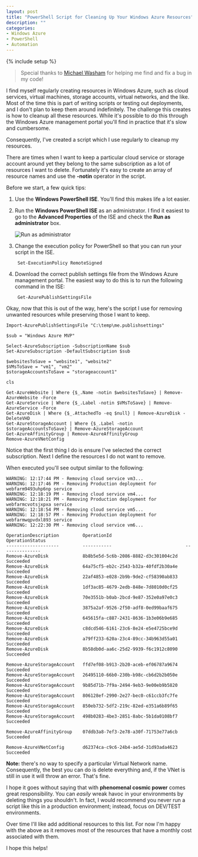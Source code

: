 ```yaml
---
layout: post
title: "PowerShell Script for Cleaning Up Your Windows Azure Resources"
description: ""
categories:
- Windows Azure
- PowerShell
- Automation
---
```

{% include setup %}

> Special thanks to [Michael Washam](michaelwasham.com/‎) for helping me find and fix a bug in my code!

I find myself regularly creating resources in Windows Azure, such as cloud services, virtual machines, storage accounts, virtual networks, and the like. Most of the time this is part of writing scripts or testing out deployments, and I don't plan to keep them around indefinitely. The challenge this creates is how to cleanup all these resources. While it's possible to do this through the Windows Azure management portal you'll find in practice that it's slow and cumbersome.

Consequently, I've created a script which I use regularly to cleanup my resources.

There are times when I want to keep a particular cloud service or storage account around yet they belong to the same subscription as a lot of resources I want to delete. Fortunately it's easy to create an array of resource names and use the **-notin** operator in the script.

Before we start, a few quick tips:

1. Use the **Windows PowerShell ISE**. You'll find this makes life a lot easier.

2. Run the **Windows PowerShell ISE** as an administrator. I find it easiest to go to the **Advanced Properties** of the ISE and check the **Run as administrator** box.

	![Run as administrator](http://wadewegner.blob.core.windows.net/wordpress/2013/10/2013-10-25-RunAsAdmin.JPG)

3. Change the execution policy for PowerShell so that you can run your script in the ISE.

		Set-ExecutionPolicy RemoteSigned

4. Download the correct publish settings file from the Windows Azure management portal. The easiest way to do this is to run the following command in the ISE:

		Get-AzurePublishSettingsFile

Okay, now that this is out of the way, here's the script I use for removing unwanted resources while preserving those I want to keep.

	Import-AzurePublishSettingsFile "C:\temp\me.publishsettings"
	
	$sub = "Windows Azure MVP"
	
	Select-AzureSubscription -SubscriptionName $sub  
	Set-AzureSubscription -DefaultSubscription $sub
	
	$websitesToSave = "website1", "website2"
	$VMsToSave = "vm1", "vm2"
	$storageAccountsToSave = "storageaccount1"
	
	cls
	
	Get-AzureWebsite | Where {$_.Name -notin $websitesToSave} | Remove-AzureWebsite -Force
	Get-AzureService | Where {$_.Label -notin $VMsToSave} | Remove-AzureService -Force
	Get-AzureDisk | Where {$_.AttachedTo -eq $null} | Remove-AzureDisk -DeleteVHD
	Get-AzureStorageAccount | Where {$_.Label -notin $storageAccountsToSave} | Remove-AzureStorageAccount
	Get-AzureAffinityGroup | Remove-AzureAffinityGroup
	Remove-AzureVNetConfig
 

Notice that the first thing I do is ensure I've selected the correct subscription. Next I define the resources I do not want to remove.

When executed you'll see output similar to the following:

	WARNING: 12:17:44 PM - Removing cloud service vm3...
	WARNING: 12:17:46 PM - Removing Production deployment for webfarm9493uhp6np service
	WARNING: 12:18:19 PM - Removing cloud service vm4...
	WARNING: 12:18:21 PM - Removing Production deployment for webfarmcvotsjxpxa service
	WARNING: 12:18:54 PM - Removing cloud service vm5...
	WARNING: 12:18:57 PM - Removing Production deployment for webfarmwqpvdxl893 service
	WARNING: 12:22:30 PM - Removing cloud service vm6...
	
	OperationDescription         OperationId                            OperationStatus                                 
	--------------------         -----------                            ---------------                                 
	Remove-AzureDisk             8b8b5e5d-5c6b-2086-8882-d3c301004c2d   Succeeded                                       
	Remove-AzureDisk             64a75cf5-eb2c-2543-b32a-40fdf2b30a4e   Succeeded                                       
	Remove-AzureDisk             22af4853-e028-2b9b-9de2-cf58390ab833   Succeeded                                       
	Remove-AzureDisk             1df3ac85-4679-2edb-848e-7d8010d0cf25   Succeeded                                       
	Remove-AzureDisk             70e3551b-b0ab-2bcd-9e87-352e0a97e0c3   Succeeded                                       
	Remove-AzureDisk             3875a2af-9526-2f50-adf8-0ed99baaf675   Succeeded                                       
	Remove-AzureDisk             645615fa-c887-2431-8636-1b3e06b9e685   Succeeded                                       
	Remove-AzureDisk             c8dcd546-6161-23c6-8e24-e5e4725bce9d   Succeeded                                       
	Remove-AzureDisk             a79ff233-620a-23c4-89cc-34b963d55a01   Succeeded                                       
	Remove-AzureDisk             8b58db0d-aa6c-25d2-9939-f6c1912c8090   Succeeded                                       

	Remove-AzureStorageAccount   ffd7ef08-b913-2b20-aceb-ef06787a9674   Succeeded                                       
	Remove-AzureStorageAccount   26495110-66b0-230b-b98c-cb6d2b2b050e   Succeeded                                       
	Remove-AzureStorageAccount   9b85d71b-7f9a-2494-9eb3-9e00eb9b5820   Succeeded                                       
	Remove-AzureStorageAccount   806128ef-2990-2e27-bec0-c61ccb3fc7fe   Succeeded                                       
	Remove-AzureStorageAccount   850eb732-5df2-219c-82ed-e351a6b89f65   Succeeded                                       
	Remove-AzureStorageAccount   498b0283-4be3-2851-8abc-5b1da0108bf7   Succeeded                                       

    Remove-AzureAffinityGroup    07ddb3a8-7ef3-2e78-a30f-71753e77a6cb 	Succeeded                           

    Remove-AzureVNetConfig       d62374ca-c9c6-24b4-ae5d-31d93ada4623 	Succeeded 

**Note:** there's no way to specify a particular Virtual Network name.
Consequently, the best you can do is delete everything and, if the VNet is still in use it will throw an error. That's fine.

I hope it goes without saying that with **phenomenal cosmic power** comes great responsibility. You can _easily_ wreak havoc in your environments by deleting things you shouldn't. In fact, I would recommend you never run a script like this in a production environment; instead, focus on DEV/TEST environments.

Over time I'll like add additional resources to this list. For now I'm happy with the above as it removes most of the resources that have a monthly cost associated with them.

I hope this helps!
